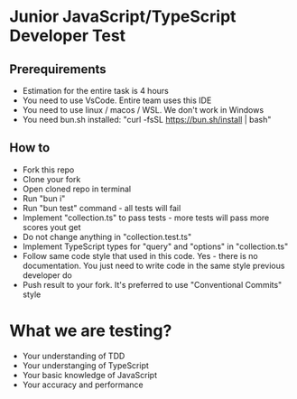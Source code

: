 # Junior JavaScript/TypeScript Developer Test

## Prerequirements
- Estimation for the entire task is 4 hours
- You need to use VsCode. Entire team uses this IDE
- You need to use linux / macos / WSL. We don't work in Windows
- You need bun.sh installed: "curl -fsSL https://bun.sh/install | bash"

## How to
- Fork this repo
- Clone your fork
- Open cloned repo in terminal
- Run "bun i"
- Run "bun test" command - all tests will fail
- Implement "collection.ts" to pass tests - more tests will pass more scores yout get
- Do not change anything in "collection.test.ts"
- Implement TypeScript types for "query" and "options" in "collection.ts"
- Follow same code style that used in this code. Yes - there is no documentation. You just need to write code in the same style previous developer do
- Push result to your fork. It's preferred to use "Conventional Commits" style

# What we are testing?
- Your understanding of TDD
- Your understanging of TypeScript
- Your basic knowledge of JavaScript
- Your accuracy and performance